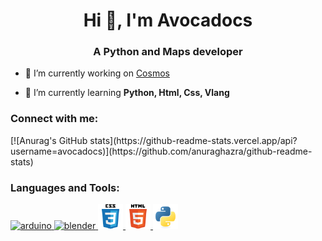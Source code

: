 <h1 align="center">Hi 👋, I'm Avocadocs</h1>
<h3 align="center">A Python and Maps developer</h3>

- 🔭 I’m currently working on [Cosmos](https://github.com/Avocadocs/cosmos)

- 🌱 I’m currently learning **Python, Html, Css, Vlang**

<h3 align="left">Connect with me:</h3>
<p align="left">
  [![Anurag's GitHub stats](https://github-readme-stats.vercel.app/api?username=avocadocs)](https://github.com/anuraghazra/github-readme-stats)
</p>

<h3 align="left">Languages and Tools:</h3>
<p align="left"> <a href="https://www.arduino.cc/" target="_blank" rel="noreferrer"> <img src="https://cdn.worldvectorlogo.com/logos/arduino-1.svg" alt="arduino" width="40" height="40"/> </a> <a href="https://www.blender.org/" target="_blank" rel="noreferrer"> <img src="https://download.blender.org/branding/community/blender_community_badge_white.svg" alt="blender" width="40" height="40"/> </a> <a href="https://www.w3schools.com/css/" target="_blank" rel="noreferrer"> <img src="https://raw.githubusercontent.com/devicons/devicon/master/icons/css3/css3-original-wordmark.svg" alt="css3" width="40" height="40"/> </a> <a href="https://www.w3.org/html/" target="_blank" rel="noreferrer"> <img src="https://raw.githubusercontent.com/devicons/devicon/master/icons/html5/html5-original-wordmark.svg" alt="html5" width="40" height="40"/> </a> <a href="https://www.python.org" target="_blank" rel="noreferrer"> <img src="https://raw.githubusercontent.com/devicons/devicon/master/icons/python/python-original.svg" alt="python" width="40" height="40"/> </a> </p>
